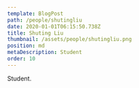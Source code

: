 ```yaml
---
template: BlogPost
path: /people/shutingliu
date: 2020-01-01T06:15:50.738Z
title: Shuting Liu
thumbnail: /assets/people/shutingliu.png
position: md
metaDescription: Student
order: 10
---
```


Student.



